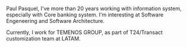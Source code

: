 Paul Pasquel, I've more than 20 years working with information system, especially with Core banking system.
I'm interesting at Software Engeneering and Software Architecture.

Currently, I work for TEMENOS GROUP, as part of T24/Transact customization team at LATAM.

